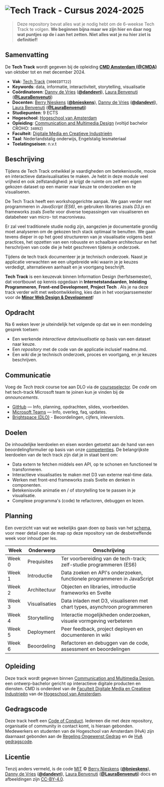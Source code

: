 # ![Tech Track - Cursus 2024-2025][banner]

> Deze repository bevat alles wat je nodig hebt om de 6-weekse Tech Track te volgen. **We beginnen bijna maar we zijn hier en daar nog wat puntjes op de i aan het zetten. Niet alles wat je nu hier ziet is definitief!**

## Samenvatting

De **Tech Track** wordt gegeven bij de opleiding [**CMD Amsterdam (@CMDA)**][cmda] van oktober tot en met december 2024.

- **Vak**: [Tech Track][studiegids] (`3000IDTT22`)
- **Keywords**: data, informatie, interactiviteit, storytelling, visualisatie
- **Coördinatoren**: [Danny de Vries][dandevri-gh] ([**@dandevri**][dandevri-gh]), [Laura Benvenuti][laura-gh] ([**@LauraBenvenuti**][laura-gh])
- **Docenten**: [Berry Nieskens][berry-gh] ([**@bnieskens**][berry-gh]), [Danny de Vries][dandevri-gh] ([**@dandevri**][dandevri-gh]), [Laura Benvenuti][laura-gh] ([**@LauraBenvenuti**][laura-gh])
- **Studiepunten**: 9 ECTS
- **Hogeschool**: [Hogeschool van Amsterdam][university]
- **Opleiding**: [Communication and Multimedia Design][cmda] (voltijd bachelor CROHO: `34092`)
- **Faculteit**: [Digitale Media en Creatieve Industrieën][faculty]
- **Taal**: Nederlandstalig onderwijs, Engelstalig lesmateriaal
- **Toelatingseisen**: n.v.t

## Beschrijving

Tijdens de Tech Track ontwikkel je vaardigheden om betekenisvolle, mooie en interactieve datavisualisaties te maken. Je hebt in deze module veel vrijheid en ook zelfstandigheid: je krijgt de ruimte om zelf een eigen gekozen dataset op een manier naar keuze te onderzoeken en te visualiseren.

De Tech Track heeft een workshopgerichte aanpak. We gaan verder met programmeren in _JavaScript (ES6)_, en gebruiken libraries zoals _D3.js_ en frameworks zoals _Svelte_ voor diverse toepassingen van visualiseren en databeheer van micro- tot macroniveau.

Er zal veel traditionele studie nodig zijn, aangezien je documentatie grondig moet analyseren om de gekozen tech stack optimaal te benutten. We gaan tevens dieper in op het goed structureren van je visualisatie volgens best practices, het opzetten van een robuuste en schaalbare architectuur en het herschrijven van code die je hebt geschreven tijdens je onderzoek.

Tijdens de tech track documenteer je je technisch onderzoek. Naast je applicatie verwachten we een uitgebreide wiki waarin je je keuzes verdedigt, alternatieven aanhaalt en je voortgang beschrijft.

**Tech Track** is een keuzevak binnen Information
Design (herfstsemester), dat voortbouwt op kennis opgedaan in
**Internetstandaarden**, **Inleiding Programmeren**, **Front-end Development**,
**Project Tech** . Als je na deze track verder wilt met webontwikkeling, kies dan in het voorjaarssemester voor de [**Minor Web Design & Development**][minor]!

## Opdracht

Na 6 weken lever je uiteindelijk het volgende op dat we in een mondeling gesprek toetsen:

- Een werkende _interactieve datavisualisatie_ op basis van een dataset naar keuze.
- Een _repository_ met de code van de applicatie inclusief readme.md.
- Een _wiki_ die je technisch onderzoek, proces en voortgang, en je keuzes beschrijven.

## Communicatie

Voeg de _Tech track_ course toe aan DLO via de [courseselector][courseselector]. De _code_ om het tech-track Microsoft team te joinen kun je vinden bij de _announcements_.

- [GitHub][github] — Info, planning, opdrachten, slides, voorbeelden.
- [Microsoft Teams][teams] — Info, overleg, faq, updates.
- [Brightspace (DLO)][dlo] - Beoordelingen, cijfers, inleverslots.

## Doelen

De inhoudelijke leerdoelen en eisen worden getoetst aan de hand van een beoordelingformulier op basis van onze [competenties](https://www.cmd-amsterdam.nl/wp-content/uploads/2020/01/CMD_Visieboekje_2019_0702-1.pdf). De belangrijkste leerdoelen van de tech track zijn dat je in staat bent om:

- Data extern te fetchen middels een API, op te schonen en functioneel te transformeren.
- Interactieve visualisaties te maken met D3 van externe real-time data.
- Werken met front-end frameworks zoals Svelte en denken in componenten.
- Betekenisvolle animatie en / of storytelling toe te passen in je visualisatie.
- Complexe programma's (code) te refactoren, debuggen en lezen.

## Planning

Een overzicht van wat we wekelijks gaan doen op basis van het [schema][schedule], voor meer detail open de map op deze repository van de desbetreffende week voor inhoud per les.

| Week   | Onderwerp     | Omschrijving                                                               |
| ------ | ------------- | -------------------------------------------------------------------------- |
| Week 0 | Prequisites   | Ter voorbereiding van de tech-track; zelf-studie programmeren (ES6)        |
| Week 1 | Introductie   | Data zoeken en API's onderzoeken, functionele programmeren in JavaScript   |
| Week 2 | Architectuur  | Objecten en libraries, introductie frameworks en Svelte                    |
| Week 3 | Visualisaties | Data inladen met D3, visualiseren met chart types, asynchroon programmeren |
| Week 4 | Storytelling  | Interactie mogelijkheden onderzoeken, visuele vormgeving verbeteren        |
| Week 5 | Deployment    | Peer feedback, project deployen en documenteren in wiki                    |
| Week 6 | Beoordeling   | Refactoren en debuggen van de code, assessment en beoordelingen            |

## Opleiding

Deze track wordt gegeven binnen [Communication and Multimedia Design][bachelor], een
ontwerp-bachelor gericht op interactieve digitale producten en diensten.
CMD is onderdeel van de [Faculteit Digitale Media en Creatieve Industrieën][faculty]
van de [Hogeschool van Amsterdam][university].

## Gedragscode

Deze track heeft een [Code of Conduct][coc].
Iedereen die met deze repository, organisatie of community in contact komt,
is hieraan gebonden. Medewerkers en studenten van de Hogeschool van Amsterdam (HvA) zijn daarnaast gebonden aan de [Regeling Ongewenst Gedrag][ruc] en de [HvA gedragscode][hvagedrag].

## Licentie

Tenzij anders vermeld, is de code [MIT][mit] © [Berry Nieskens][berry-gh] ([**@bnieskens**][berry-gh]), [Danny de Vries][dandevri-gh] ([**@dandevri**][dandevri-gh]), [Laura Benvenuti][laura-gh] ([**@LauraBenvenuti**][laura-gh]) docs en afbeeldingen zijn [CC-BY-4.0][].

<!-- Definitions -->

[bachelor]: https://www.cmd-amsterdam.nl/english/
[faculty]: https://www.amsterdamuas.com/faculty/fdmci/faculty-of-digital-media-and-creative-industries.html
[university]: https://www.amsterdamuas.com
[coc]: CODE-OF-CONDUCT.md
[ruc]: https://www.amsterdamuas.com/practical-matters/algemeen/hva-breed/juridische-zaken/legal-affairs/regulation-undesirable-conduct/regulation-undesirable-conduct.html#anker-3-complaints-authority
[rog]: https://www.hva.nl/praktisch/algemeen/hva-breed/juridische-zaken/loket-beroep-bezwaar-en-klacht/regeling-ongewenst-gedrag/regeling-ongewenst-gedrag.html?origin=gbS4rg%2FDTZuxQ6lGVF%2BN1A
[hvagedrag]: https://www.hva.nl/over-de-hva/organisatie/goed-bestuur/gedragscode-van-de-hva/gedragscode-van-de-hva.html
[mit]: license.md#code
[cc-by-4.0]: license.md#documentation-and-images
[banner]: https://cmda-tt.github.io/course-20-21/img/banner.svg
[synopsis]: #synopsis
[cmda]: https://github.com/cmda
[laura-gh]: https://github.com/LauraBenvenuti
[dandevri-gh]: https://github.com/dandevri
[berry-gh]: https://github.com/bnieskens
[minor]: https://cmda.github.io/minor-everything-web/
[home]: https://github.com/cmda-tt
[github]: https://github.com/cmda-tt/course-23-24
[teams]: https://teams.microsoft.com/v2/
[studiegids]: https://studiegids.hva.nl/co/cmd-vt/100000321/109845
[dlo]: https://dlo.mijnhva.nl/d2l/home
[schedule]: schedule.md
[courseselector]: https://courseselector.mijnhva.nl/
